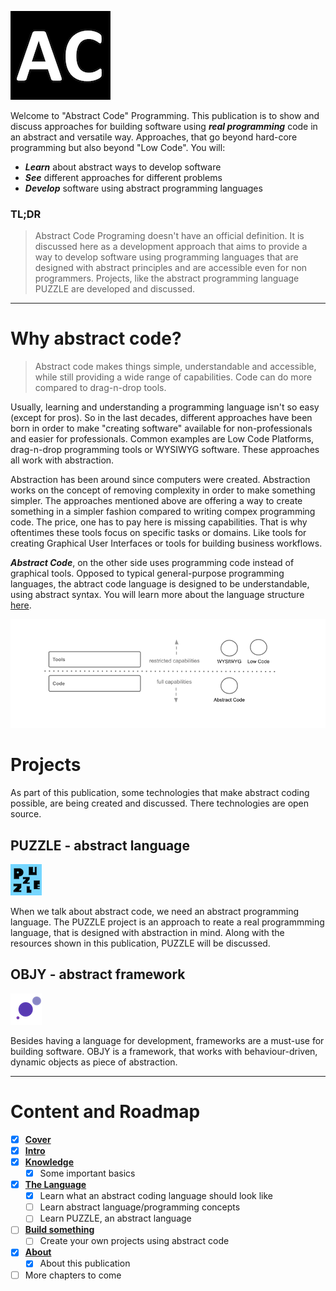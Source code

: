 
![Banner](assets/ac-logo-md.png "Banner")


Welcome to "Abstract Code" Programming. This publication is to show and discuss approaches for building software using ***real programming*** code in an abstract and versatile way. Approaches, that go beyond hard-core programming but also beyond "Low Code". You will:

* ***Learn*** about abstract ways to develop software
* ***See*** different approaches for different problems
* ***Develop*** software using abstract programming languages


### TL;DR

> Abstract Code Programing doesn't have an official definition. It is discussed here as a development approach that aims to provide a way to develop software using programming languages that are designed with abstract principles and are accessible even for non programmers. Projects, like the abstract programming language PUZZLE are developed and discussed.

---

# Why abstract code?

> Abstract code makes things simple, understandable and accessible, while still providing a wide range of capabilities. Code can do more compared to drag-n-drop tools. 


Usually, learning and understanding a programming language isn't so easy (except for pros). So in the last decades, different approaches have been born in order to make "creating software" available for non-professionals and easier for professionals. Common examples are Low Code Platforms, drag-n-drop programming tools or WYSIWYG software. These approaches all work with abstraction.

Abstraction has been around since computers were created. Abstraction works on the concept of removing complexity in order to make something simpler. The approaches mentioned above are offering a way to create something in a simpler fashion compared to writing compex programming code. The price, one has to pay here is missing capabilities. That is why oftentimes these tools focus on specific tasks or domains. Like tools for creating Graphical User Interfaces or tools for building business workflows.

***Abstract Code***, on the other side uses programming code instead of graphical tools. Opposed to typical general-purpose programming languages, the abtract code language is designed to be understandable, using abstract syntax. You will learn more about the language structure [here](LANGUAGE-GUIDE).


![Development Layers](assets/development-layers.png)



# Projects

As part of this publication, some technologies that make abstract coding possible, are being created and discussed. There technologies are open source.

## PUZZLE - abstract language

![Puzzle](assets/puzzle.png "Puzzle")

When we talk about abstract code, we need an abstract programming language. The PUZZLE project is an approach to  reate a real programmming language, that is designed with abstraction in mind. Along with the resources shown in this publication, PUZZLE will be discussed.


## OBJY - abstract framework

![OBJY](assets/objy.png "OBJY")

Besides having a language for development, frameworks are a must-use for building software. OBJY is a framework, that works with behaviour-driven, dynamic objects as piece of abstraction.

---

# Content and Roadmap

- [x] <b>[Cover](/)</b>
- [x] <b>[Intro](README)</b>
- [x] <b>[Knowledge](BASICS) </b>
	- [x] Some important basics
- [x] <b>[The Language](LANGUAGE-GUIDE) </b>
	- [x] Learn what an abstract coding language should look like
	- [ ] Learn abstract language/programming concepts
	- [ ] Learn PUZZLE, an abstract language
- [ ] <b>[Build something](BUILD)</b>
	- [ ] Create your own projects using abstract code
- [x] <b>[About](ABOUT)</b>
	- [x] About this publication
- [ ] More chapters to come